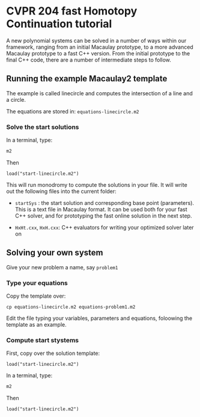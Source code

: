 # CVPR 204 fast Homotopy Continuation tutorial

A new polynomial systems can be solved in a number of ways within our framework,
ranging from an initial Macaulay prototype, to a more advanced Macaulay
prototype to a fast C++ version. From the initial prototype to the final C++
code, there are a number of intermediate steps to follow. 

## Running the example Macaulay2 template

The example is called linecircle and computes the intersection of a line and a
circle.

The equations are stored in: `equations-linecircle.m2`

### Solve the start solutions

In a terminal, type:
```bash
m2
```

Then

```
load("start-linecircle.m2")
```

This will run monodromy to compute the solutions in your file.
It will write out the following files into the current folder:

- `startSys` : the start solution and corresponding base point (parameters).
  This is a text file in Macaulay format. It can be used both for your fast C++ solver,
  and for prototyping the fast online solution in the next step.
  
- `HxHt.cxx`, `HxH.cxx`: C++ evaluators for writing your optimized solver later on


## Solving your own system

Give your new problem a name, say `problem1`


### Type your equations

Copy the template over:

```
cp equations-linecircle.m2 equations-problem1.m2
```

Edit the file typing your variables, parameters and equations, foloowing the
template as an example.


### Compute start stystems

First, copy over the solution template:
```
load("start-linecircle.m2")
```

In a terminal, type:
```bash
m2
```

Then

```
load("start-linecircle.m2")
```


